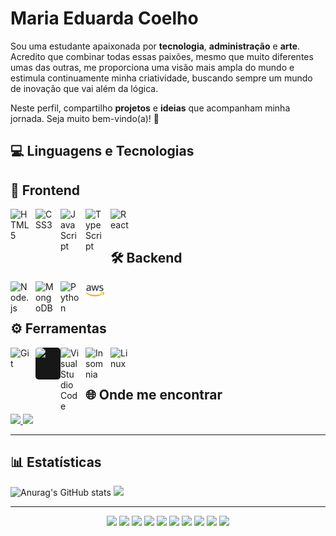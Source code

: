 # Maria Eduarda Coelho

Sou uma estudante apaixonada por **tecnologia**, **administração** e **arte**. Acredito que combinar todas essas paixões, mesmo que muito diferentes umas das outras, me proporciona uma visão mais ampla do mundo e estimula continuamente minha criatividade, buscando sempre um mundo de inovação que vai além da lógica.

Neste perfil, compartilho **projetos** e **ideias** que acompanham minha jornada. Seja muito bem-vindo(a)! 💜

 ## 💻 Linguagens e Tecnologias

## 🎨  Frontend
<img align="left" alt="HTML5" title="HTML5" width="30px" style="padding-right: 10px;" src="https://cdn.jsdelivr.net/gh/devicons/devicon/icons/html5/html5-original.svg" /> <img align="left" alt="CSS3" title="CSS3" width="30px" style="padding-right: 10px;" src="https://cdn.jsdelivr.net/gh/devicons/devicon/icons/css3/css3-original.svg" /> <img align="left" alt="JavaScript" title="JavaScript" width="30px" style="padding-right: 10px;" src="https://cdn.jsdelivr.net/gh/devicons/devicon/icons/javascript/javascript-original.svg" /> <img align="left" alt="TypeScript" title="TypeScript" width="30px" style="padding-right: 10px;" src="https://cdn.jsdelivr.net/gh/devicons/devicon/icons/typescript/typescript-original.svg" /> <img align="left" alt="React" title="React" width="30px" style="padding-right: 10px;" src="https://cdn.jsdelivr.net/gh/devicons/devicon/icons/react/react-original.svg" /> <br/><br/>


## 🛠️ Backend
<img align="left" alt="Node.js" title="Node.js" width="30px" style="padding-right: 10px;" src="https://cdn.jsdelivr.net/gh/devicons/devicon/icons/nodejs/nodejs-original.svg" /> <img align="left" alt="MongoDB" title="MongoDB" width="30px" style="padding-right: 10px;" src="https://cdn.jsdelivr.net/gh/devicons/devicon/icons/mongodb/mongodb-original.svg" /> <img align="left" alt="Python" title="Python" width="30px" style="padding-right: 10px;" src="https://cdn.jsdelivr.net/gh/devicons/devicon/icons/python/python-original.svg" /> <img align="left" alt="AWS" title="AWS" width="30px" style="padding-right: 10px;" src="https://raw.githubusercontent.com/devicons/devicon/master/icons/amazonwebservices/amazonwebservices-original-wordmark.svg" /> <br/><br/>

## ⚙️ Ferramentas

<img align="left" alt="Git" title="Git" width="30px" style="padding-right: 10px;" src="https://cdn.jsdelivr.net/gh/devicons/devicon/icons/git/git-original.svg" />
<img align="left" alt="GitHub" title="GitHub" width="30px" style="padding-right: 10px; background-color: #181717; border-radius: 5px;" src="https://cdn.simpleicons.org/github/ffffff" />
<img align="left" alt="Visual Studio Code" title="Visual Studio Code" width="30px" style="padding-right: 10px;" src="https://cdn.jsdelivr.net/gh/devicons/devicon/icons/vscode/vscode-original.svg" />
<img align="left" alt="Insomnia" title="Insomnia" width="30px" style="padding-right: 10px;" src="https://cdn.jsdelivr.net/gh/devicons/devicon/icons/insomnia/insomnia-original.svg" />
<img align="left" alt="Linux" title="Linux" width="30px" style="padding-right: 10px;" src="https://cdn.jsdelivr.net/gh/devicons/devicon/icons/linux/linux-original.svg" /> <br/><br/>


## 🌐 Onde me encontrar

<div>
<a href="https://instagram.com/madulsz" target="_blank">
<img loading="lazy" src="https://img.shields.io/badge/-Instagram-%23E4405F?style=for-the-badge&logo=instagram&logoColor=white">
</a> 

<a href="https://www.linkedin.com/in/maria-eduarda-lsz" target="_blank">
<img loading="lazy" src="https://img.shields.io/badge/-LinkedIn-%230077B5?style=for-the-badge&logo=linkedin&logoColor=white">
</a> 
</div>

---

## 📊 Estatísticas

![Anurag's GitHub stats](https://github-readme-stats.vercel.app/api?username=dudalszz&theme=tokyonight&show_icons=true) <img height="195em" src="https://github-readme-stats.vercel.app/api/top-langs/?username=dudalszz&layout=compact&langs_count=7&theme=tokyonight"/>

---

<div align="center">

<img src="https://github.com/user-attachments/assets/137554d3-9905-4af6-af10-0726dee76d10" width="30"/>
<img src="https://github.com/user-attachments/assets/137554d3-9905-4af6-af10-0726dee76d10" width="30"/>
<img src="https://github.com/user-attachments/assets/137554d3-9905-4af6-af10-0726dee76d10" width="30"/>
<img src="https://github.com/user-attachments/assets/137554d3-9905-4af6-af10-0726dee76d10" width="30"/>
<img src="https://github.com/user-attachments/assets/137554d3-9905-4af6-af10-0726dee76d10" width="30"/>
<img src="https://github.com/user-attachments/assets/137554d3-9905-4af6-af10-0726dee76d10" width="30"/>
<img src="https://github.com/user-attachments/assets/137554d3-9905-4af6-af10-0726dee76d10" width="30"/>
<img src="https://github.com/user-attachments/assets/137554d3-9905-4af6-af10-0726dee76d10" width="30"/>
<img src="https://github.com/user-attachments/assets/137554d3-9905-4af6-af10-0726dee76d10" width="30"/>
<img src="https://github.com/user-attachments/assets/137554d3-9905-4af6-af10-0726dee76d10" width="30"/>







</div>


